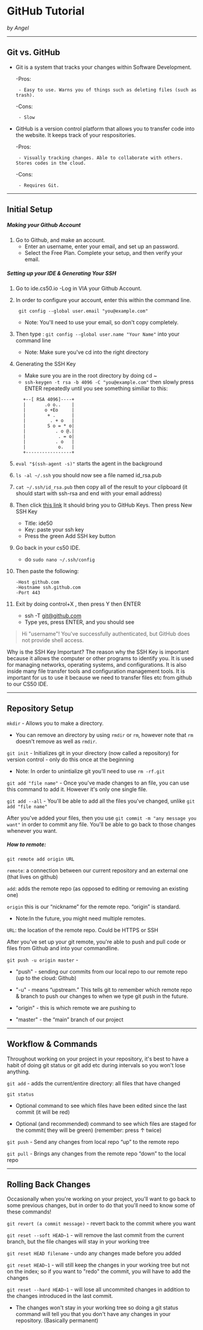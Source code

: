 # GitHub Tutorial

_by Angel_

---
## Git vs. GitHub
 - Git is a system that tracks your changes within Software Development.

    -Pros:

        - Easy to use. Warns you of things such as deleting files (such as trash).

    -Cons:

        - Slow

 - GitHub is a version control platform that allows you to transfer code into the website. It keeps track of your respositories.

    -Pros:

        - Visually tracking changes. Able to collaborate with others. Stores codes in the cloud.

    -Cons:

        - Requires Git.


---
## Initial Setup

##### Making your Github Account

1. Go to Github, and make an account.
   - Enter an username, enter your email, and set up an password.
   - Select the Free Plan. Complete your setup, and then verify your email.

##### Setting up your IDE & Generating Your SSH

1. Go to ide.cs50.io
   -Log in VIA your Github Account.
2. In order to configure your account, enter this within the command line.

    `` git config --global user.email "you@example.com"``

     - Note: You'll need to use your email, so don't copy completely.
3. Then type : ``git config --global user.name "Your Name"`` into your command line

     - Note: Make sure you've cd into the right directory
4. Generating the SSH Key
     - Make sure you are in the root directory by doing cd ~
     - ``ssh-keygen -t rsa -b 4096 -C "you@example.com"`` then slowly press ENTER repeatedly until you see something similiar to this:


  ```    The key's randomart image is:
        +--[ RSA 4096]----+
        |       .o o..    |
        |       o +Eo     |
        |        + .      |
        |         . + o   |
        |        S o = * o|
        |           . o @.|
        |            . = o|
        |           . o   |
        |            o.   |
        +-----------------+
```
5. ``eval "$(ssh-agent -s)"`` starts the agent in the background

6. ``ls -al ~/.ssh`` you should now see a file named id_rsa.pub

7. ``cat ~/.ssh/id_rsa.pub`` then copy all of the result to your clipboard (it should start with ssh-rsa and end with your email address)

8. Then click [this link](https://github.com/settings/keys) It should bring you to GitHub Keys. Then press New SSH Key
    - Title: ide50
    - Key: paste your ssh key
    - Press the green Add SSH key button

9. Go back in your cs50 IDE. 
    - do ``sudo nano ~/.ssh/config``
10. Then paste the following:

        -Host github.com
        -Hostname ssh.github.com
        -Port 443

11. Exit by doing control+X , then press Y then ENTER
     - ssh -T git@github.com
     - Type yes, press ENTER, and you should see
>Hi "username"! You've successfully authenticated, but GitHub does not provide shell access. 

Why is the SSH Key Important? 
The reason why the SSH Key is important because it allows the computer or other programs to identify you. It is used for managing networks, operating systems, and configurations. 
It is also inside many file transfer tools and configuration management tools. It is important for us to use it because we need to transfer files etc from github to our CS50 IDE.

---
## Repository Setup
`mkdir` - Allows you to make a directory.
  - You can remove an directory by using ``rmdir`` or ``rm``, however note that ``rm`` doesn't remove as well as ``rmdir``.

``git init`` - Initializes git in your directory  (now called a repository) for version control - only do this once at the beginning  
- Note: In order to unintialize git you'll need to use ``rm -rf.git``

``git add "file name"`` - Once you've made changes to an file, you can use this command to add it. However it's only one single file.

``git add --all`` - You'll be able to add all the files you've changed, unlike ``git add "file name"``

After you've added your files, then you use ``git commit -m "any message you want"`` in order to commit any file.
You'll be able to go back to those changes whenever you want.

##### How to remote: 
``git remote add origin URL``

``remote``: a connection between our current repository and an external one (that lives on github)

``add``: adds the remote repo (as opposed to editing or removing an existing one)

``origin`` this is our “nickname” for the remote repo.  “origin” is standard.
   - Note:In the future, you might need multiple remotes.
   
``URL``: the location of the remote repo.  Could be HTTPS or SSH

After you've set up your git remote, you're able to push and pull code or files from Github and into your commandline.

``git push -u origin master`` - 

- "push" - sending our commits from our local repo to our remote repo (up to the cloud: Github)

- "-u" - means “upstream.” This tells git to remember which remote repo & branch to push our changes to when we type git push in the future.

- "origin" - this is which remote we are pushing to

- "master" - the “main” branch of our project

---
## Workflow & Commands
Throughout working on your project in your repository, it's best to have a habit of
doing git status or git add etc during intervals so you won't lose anything. 

``git add`` - adds the current/entire directory: all files that have changed


``git status``

- Optional command to see which files have been edited since the last commit (it will be red)

- Optional (and recommended) command to see which files are staged for the commit( they will be green) (remember: press ↑ twice)


``git push`` - Send any changes from local repo “up” to the remote repo

``git pull`` - Brings any changes from the remote repo “down” to the local repo

---
## Rolling Back Changes

Occasionally when you're working on your project, you'll want to go back to some previous changes, but in order to do that you'll need to know some of these commands!

``git revert (a commit message)`` - revert back to the commit where you want

``git reset --soft HEAD~1`` - will remove the last commit from the current branch, but the file changes will stay in your working tree

``git reset HEAD filename`` - undo any changes made before you added

``git reset HEAD~1`` - will still keep the changes in your working tree but not on the index; so if you want to "redo" the commit, you will have to add the changes 

``git reset --hard HEAD~1`` - will lose all uncommited changes in addition to the changes introduced in the last commit. 
   - The changes won't stay in your working tree so doing a git status command will tell you that you don't have any changes in your repository. (Basically permanent)